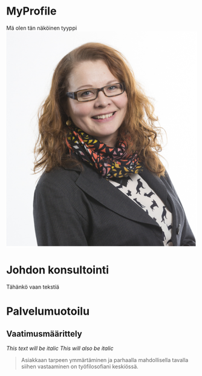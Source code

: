 # MyProfile
Mä olen tän näköinen tyyppi
![OmaKuva](https://raw.githubusercontent.com/rinwall-admin/MyProfile/master/omakuva600x.png)
# Johdon konsultointi
Tähänkö vaan tekstiä
# Palvelumuotoilu
## Vaatimusmäärittely
*This text will be italic*
_This will also be italic_
> Asiakkaan tarpeen ymmärtäminen ja 
> parhaalla mahdollisella tavalla siihen vastaaminen on
> työfilosofiani keskiössä.

